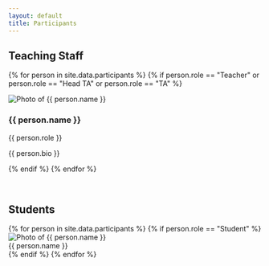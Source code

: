 ```yaml
---
layout: default
title: Participants
---
```


## Teaching Staff
{% for person in site.data.participants %}
  {% if person.role == "Teacher" or person.role == "Head TA" or person.role == "TA" %}
    <div class="card staff-card">
      <img src="{{ '/assets/images/' | append: person.photo | relative_url }}" alt="Photo of {{ person.name }}">
      <div>
        <h3>{{ person.name }}</h3>
        <p class="meta">{{ person.role }}</p>
        <p>{{ person.bio }}</p>
      </div>
    </div>
  {% endif %}
{% endfor %}

<br>

## Students
<div class="student-grid">
{% for person in site.data.participants %}
  {% if person.role == "Student" %}
    <div class="student-card">
      <img src="{{ '/assets/images/' | append: person.photo | relative_url }}" alt="Photo of {{ person.name }}">
      <div class="name">{{ person.name }}</div>
    </div>
  {% endif %}
{% endfor %}
</div>